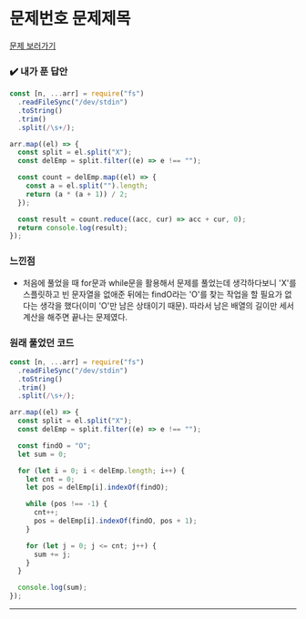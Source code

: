 # 문제번호 문제제목

[문제 보러가기](https://www.acmicpc.net/problem/8958)

### :heavy_check_mark: 내가 푼 답안

```javascript
const [n, ...arr] = require("fs")
  .readFileSync("/dev/stdin")
  .toString()
  .trim()
  .split(/\s+/);

arr.map((el) => {
  const split = el.split("X");
  const delEmp = split.filter((e) => e !== "");

  const count = delEmp.map((el) => {
    const a = el.split("").length;
    return (a * (a + 1)) / 2;
  });

  const result = count.reduce((acc, cur) => acc + cur, 0);
  return console.log(result);
});
```

### 느낀점

- 처음에 풀었을 때 for문과 while문을 활용해서 문제를 풀었는데 생각하다보니 'X'를 스플릿하고 빈 문자열을 없애준 뒤에는 findO라는 'O'를 찾는 작업을 할 필요가 없다는 생각을 했다(이미 'O'만 남은 상태이기 때문). 따라서 남은 배열의 길이만 세서 계산을 해주면 끝나는 문제였다.

### 원래 풀었던 코드

```javascript
const [n, ...arr] = require("fs")
  .readFileSync("/dev/stdin")
  .toString()
  .trim()
  .split(/\s+/);

arr.map((el) => {
  const split = el.split("X");
  const delEmp = split.filter((e) => e !== "");

  const findO = "O";
  let sum = 0;

  for (let i = 0; i < delEmp.length; i++) {
    let cnt = 0;
    let pos = delEmp[i].indexOf(findO);

    while (pos !== -1) {
      cnt++;
      pos = delEmp[i].indexOf(findO, pos + 1);
    }

    for (let j = 0; j <= cnt; j++) {
      sum += j;
    }
  }

  console.log(sum);
});
```

<hr/>
